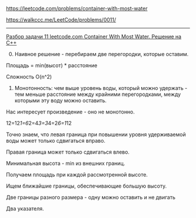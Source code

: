 https://leetcode.com/problems/container-with-most-water

https://walkccc.me/LeetCode/problems/0011/

_______

[Разбор задачи 11 leetcode.com Container With Most Water. Решение на C++](https://www.youtube.com/watch?v=eauynef2Qts)

0. Наивное решение - перебираем две перегородки, которые оставим. 

Площадь = min(высот) * расстояние

Сложность O(n^2)

1. Монотонность: чем выше уровень воды, который можно удержать - тем меньше расстояние между крайними перегородками, между которыми эту воду можно оставить.

Нас интересует произведение - оно не монотонно.

12=12*1=6*2=4*3=3*4=2*6=1*12

Точно знаем, что левая граница при повышении уровня удерживаемой воды может только сдвигаться вправо.

Правая граница может только сдвигаться влево.

Минимальная высота - min из внешних границ.

Получаем площадь при каждой рассмотренной высоте.

Ищем ближайшие границы, обеспечивающие большую высоту.

Две границы разного размера - одну можно оставить и не двигать 

Два указателя.
